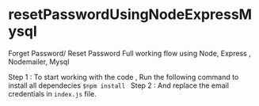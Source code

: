 # resetPasswordUsingNodeExpressMysql
Forget Password/ Reset Password Full working flow using Node, Express , Nodemailer, Mysql

Step 1 : To start working with the code , Run the following command to install all dependecies
````$npm install ````
Step 2 : And replace the email credentials in ```index.js``` file.
